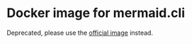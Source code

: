 # Docker image for mermaid.cli

Deprecated, please use the [official image](https://github.com/mermaid-js/mermaid-cli#use-docker) instead.
